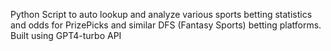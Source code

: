 Python Script to auto lookup and analyze various sports betting statistics and odds for PrizePicks and similar DFS (Fantasy Sports) betting platforms. Built using GPT4-turbo API
